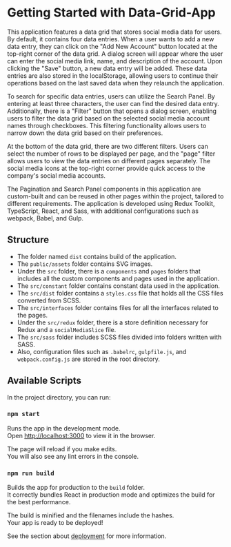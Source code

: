 # Getting Started with Data-Grid-App
This application features a data grid that stores social media data for users. By default, it contains four data entries. When a user wants to add a new data entry, they can click on the "Add New Account" button located at the top-right corner of the data grid. A dialog screen will appear where the user can enter the social media link, name, and description of the account. Upon clicking the "Save" button, a new data entry will be added. These data entries are also stored in the localStorage, allowing users to continue their operations based on the last saved data when they relaunch the application.

To search for specific data entries, users can utilize the Search Panel. By entering at least three characters, the user can find the desired data entry. Additionally, there is a "Filter" button that opens a dialog screen, enabling users to filter the data grid based on the selected social media account names through checkboxes. This filtering functionality allows users to narrow down the data grid based on their preferences.

At the bottom of the data grid, there are two different filters. Users can select the number of rows to be displayed per page, and the "page" filter allows users to view the data entries on different pages separately. The social media icons at the top-right corner provide quick access to the company's social media accounts.

The Pagination and Search Panel components in this application are custom-built and can be reused in other pages within the project, tailored to different requirements. The application is developed using Redux Toolkit, TypeScript, React, and Sass, with additional configurations such as webpack, Babel, and Gulp.

## Structure
* The folder named `dist` contains build of the application. 
* The `public/assets` folder contains SVG images. 
* Under the `src` folder, there is a `components` and `pages` folders that includes all the custom components and pages used in the application. 
* The `src/constant` folder contains constant data used in the application. 
* The `src/dist` folder contains a `styles.css` file that holds all the CSS files converted from SCSS. 
* The `src/interfaces` folder contains files for all the interfaces related to the pages. 
* Under the `src/redux` folder, there is a store definition necessary for Redux and a `socialMediaSlice` file. 
* The `src/sass` folder includes SCSS files divided into folders written with SASS. 
* Also, configuration files such as `.babelrc`, `gulpfile.js`, and `webpack.config.js` are stored in the root directory. 

## Available Scripts

In the project directory, you can run:

### `npm start`

Runs the app in the development mode.\
Open [http://localhost:3000](http://localhost:3000) to view it in the browser.

The page will reload if you make edits.\
You will also see any lint errors in the console.

### `npm run build`

Builds the app for production to the `build` folder.\
It correctly bundles React in production mode and optimizes the build for the best performance.

The build is minified and the filenames include the hashes.\
Your app is ready to be deployed!

See the section about [deployment](https://facebook.github.io/create-react-app/docs/deployment) for more information.



